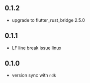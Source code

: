 ## 0.1.2

- upgrade to flutter_rust_bridge 2.5.0 

## 0.1.1

- LF line break issue linux

## 0.1.0

- version sync with `ndk`
